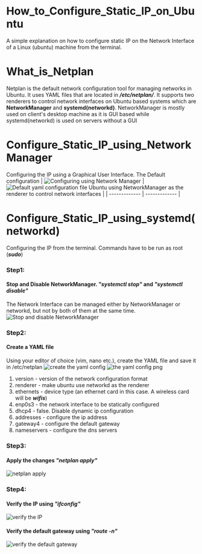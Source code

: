 # How_to_Configure_Static_IP_on_Ubuntu
A simple explanation on how to configure static IP on the Network Interface of a Linux (ubuntu) machine from the terminal.

# What_is_Netplan
Netplan is the default network configuration tool for managing networks in Ubuntu. It uses YAML files that are located in ***/etc/netplan/***. It supports two renderers to control network interfaces on Ubuntu based systems which are **NetworkManager** and **systemd(networkd)**. NetworkManager is mostly used on client's desktop machine as it is GUI based while systemd(networkd) is used on servers without a GUI

# Configure_Static_IP_using_NetworkManager
  Configuring the IP using a Graphical User Interface. The Default configuration
| ![Configuring using Network Manager](https://user-images.githubusercontent.com/41688430/234799014-6f7cbfc6-f949-4506-a35f-5ae231e7efc3.PNG)  | ![Default yaml configuration file](https://user-images.githubusercontent.com/41688430/234800288-b54d701a-544a-4355-97da-8e653ce128ad.PNG) Ubuntu using NetworkManager as the renderer to control network interfaces |
| ------------- | ------------- |


# Configure_Static_IP_using_systemd(networkd)
  Configuring the IP from the terminal. Commands have to be run as root (***sudo***)
### Step1:
  #### Stop and Disable NetworkManager. ***"systemctl stop"*** and ***"systemctl disable"***
  The Network Interface can be managed either by NetworkManager or networkd, but not by both of them at the same time.
  ![Stop and disable NetworkManager](https://user-images.githubusercontent.com/41688430/234784731-15ea69d5-203e-4865-aa03-e511d2ba9e87.PNG)
  
### Step2:
  #### Create a YAML file 
  Using your editor of choice (vim, nano etc.), create the YAML file and save it in /etc/netplan
![create the yaml config](https://user-images.githubusercontent.com/41688430/234809912-18ec5492-dc15-45a0-a2dc-7b3869761f6e.PNG)
![the yaml config png](https://user-images.githubusercontent.com/41688430/234785949-4edcad72-d343-4d44-89da-9b93228622ec.png)  
1. version - version of the network configuration format 
2. renderer - make ubuntu use networkd as the renderer 
3. ethernets - device type (an ethernet card in this case. A wireless card will be ***wifis***) 
4. enp0s3 - the network interface to be statically configured 
5. dhcp4 - false. Disable dynamic ip configuration 
6. addresses - configure the ip address 
7. gateway4 - configure the default gateway 
8. nameservers - configure the dns servers


### Step3:
  #### Apply the changes ***"netplan apply"***
  ![netplan apply](https://user-images.githubusercontent.com/41688430/234805608-ffcb347f-0555-4db9-9e9a-90ce10e630d0.PNG)

### Step4:
  #### Verify the IP using ***"ifconfig"***
  ![verify the IP](https://user-images.githubusercontent.com/41688430/234808990-dded41e6-f711-4efc-8bf4-b3e5ed651e37.jpg)
  #### Verify the default gateway using ***"route -n"***
  ![verify the default gateway](https://user-images.githubusercontent.com/41688430/234809086-449887df-7d3c-4eee-a73c-b5b7829f9e94.jpg)




 

 
